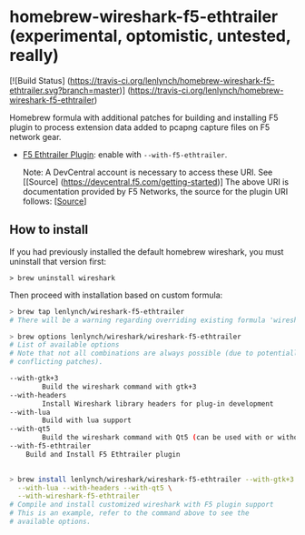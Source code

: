 # homebrew-wireshark-f5-ethtrailer (experimental, optomistic, untested, really)

[![Build 
Status] (https://travis-ci.org/lenlynch/homebrew-wireshark-f5-ethtrailer.svg?branch=master)] (https://travis-ci.org/lenlynch/homebrew-wireshark-f5-ethtrailer) 

Homebrew formula with additional patches for building and installing F5 plugin to process extension data added to pcapng capture files on F5 network gear.

- [F5 Ethtrailer
  Plugin](https://devcentral.f5.com/wiki/advdesignconfig.F5WiresharkPlugin.ashx):
  enable with `--with-f5-ethtrailer`. 
  
  Note:  A DevCentral account is necessary to access these URI.  See [[Source] (https://devcentral.f5.com/getting-started)]
  The above URI is documentation provided by F5 Networks, 
  the source for the plugin URI follows:
  [[Source](https://devcentral.f5.com/wiki/GetFile.aspx?Page=AdvDesignConfig.F5WiresharkPlugin&File=wireshark2.plugin.f5ethtrailer.1.11.tar.gz)]

## How to install

If you had previously installed the default homebrew wireshark, you must uninstall
that version first:

```
> brew uninstall wireshark
```

Then proceed with installation based on custom formula:

```bash
> brew tap lenlynch/wireshark-f5-ethtrailer
# There will be a warning regarding overriding existing formula 'wireshark'

> brew options lenlynch/wireshark/wireshark-f5-ethtrailer
# List of available options
# Note that not all combinations are always possible (due to potentially
# conflicting patches).

--with-gtk+3
       	Build the wireshark command with gtk+3
--with-headers
       	Install Wireshark library headers for plug-in development
--with-lua
       	Build with lua support
--with-qt5
       	Build the wireshark command with Qt5 (can be used with or without either GTK option)
--with-f5-ethtrailer
	Build and Install F5 Ethtrailer plugin
				   

> brew install lenlynch/wireshark/wireshark-f5-ethtrailer --with-gtk+3 \
  --with-lua --with-headers --with-qt5 \
  --with-wireshark-f5-ethtrailer
# Compile and install customized wireshark with F5 plugin support
# This is an example, refer to the command above to see the
# available options.
```
